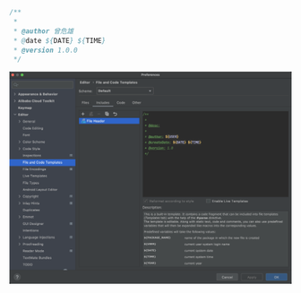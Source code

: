 





```java
/**
 *
 * @author 曾危雄
 * @date ${DATE} ${TIME}
 * @version 1.0.0
 */
```



![image-20211002211324167](images/image-20211002211324167.png)